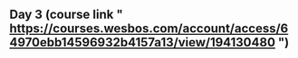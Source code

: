 ## Day 3 (course link " https://courses.wesbos.com/account/access/64970ebb14596932b4157a13/view/194130480 ")